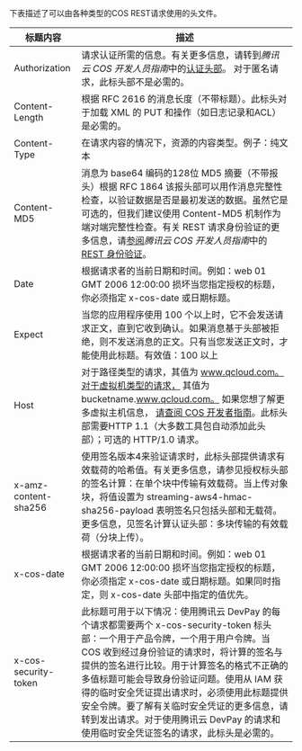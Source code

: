 下表描述了可以由各种类型的COS REST请求使用的头文件。

| 标题内容                 | 描述                                       |
| -------------------- | ---------------------------------------- |
| Authorization        | 请求认证所需的信息。有关更多信息，请转到*腾讯云 COS 开发人员指南*中的[认证头部]()。 对于匿名请求，此标头部不是必需的。 |
| Content-Length       | 根据 RFC 2616 的消息长度（不带标题）。此标头对于加载 XML 的 PUT 和操作（如日志记录和ACL）是必需的。 |
| Content-Type         | 在请求内容的情况下，资源的内容类型。例子：纯文本                 |
| Content-MD5          | 消息为 base64 编码的128位 MD5 摘要（不带报头）根据 RFC 1864 该报头部可以用作消息完整性检查，以验证数据是否是最初发送的数据。虽然它是可选的，但我们建议使用 Content-MD5 机制作为端对端完整性检查。有关 REST 请求身份验证的更多信息，请[参阅]()*腾讯云 COS 开发人员指南*中的[REST 身份验证]()。 |
| Date                 | 根据请求者的当前日期和时间。例如：web 01 GMT 2006 12:00:00 损坏当您指定授权的标题，你必须指定 x-cos-date 或日期标题。 |
| Expect               | 当您的应用程序使用 100 个以上时，它不会发送请求正文，直到它收到确认。如果消息基于头部被拒绝，则不发送消息的正文。只有当您发送正文时，才能使用此标题。有效值：100 以上 |
| Host                 | 对于路径类型的请求，其值为  www.qcloud.com。对于虚拟机类型的请求， 其值为 bucketname.www.qcloud.com。 如果您想了解更多虚拟主机信息， [请查阅 COS 开发者指南]()。此标头部需要HTTP 1.1（大多数工具包自动添加此头部）；可选的 HTTP/1.0 请求。 |
| x-amz-content-sha256 | 使用签名版本4来验证请求时，此标头部提供请求有效载荷的哈希值。有关更多信息，请参见授权标头部的签名计算：在单个块中传输有效载荷。当上传对象块，将值设置为 streaming-aws4-hmac-sha256-payload 表明签名只包括头部和无载荷。更多信息，见签名计算认证头部：多块传输的有效载荷（分块上传）。 |
| x-cos-date           | 根据请求者的当前日期和时间。例如：web 01 GMT 2006 12:00:00 损坏当您指定授权的标题，你必须指定 x-cos-date 或日期标题。如果同时指定，则 x-cos-date 头部中指定的值优先。 |
| x-cos-security-token | 此标题可用于以下情况：使用腾讯云 DevPay 的每个请求都需要两个 x-cos-security-token 标头部：一个用于产品令牌，一个用于用户令牌。当 COS 收到经过身份验证的请求时，将计算的签名与提供的签名进行比较。用于计算签名的格式不正确的多值标题可能会导致身份验证问题。使用从 IAM 获得的临时安全凭证提出请求时，必须使用此标题提供安全令牌。要了解有关临时安全凭证的更多信息，请转到发出请求。对于使用腾讯云 DevPay 的请求和使用临时安全凭证签名的请求，此标头是必需的。 |